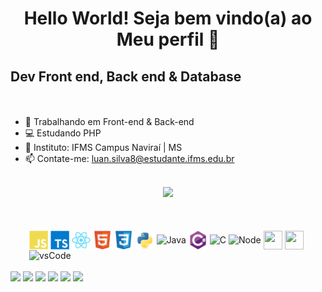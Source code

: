 # <div class="txt-center" style="display: flex; text-align: center;">Hello World! Seja bem vindo(a) ao Meu perfil 🌌</div>
## <div class="txt-center" style="display: flex; text-align: center; margin: 20px 0">Dev Front end, Back end & Database</div>




<br/>

- 👀 Trabalhando em Front-end & Back-end
- 💻 Estudando PHP
- 🎩 Instituto: IFMS Campus Naviraí | MS
- 📫 Contate-me:  luan.silva8@estudante.ifms.edu.br

<br/>

<div align="center" style="flex-wrap: nowrap;">
  
  <img height="150em" src="https://github-readme-stats.vercel.app/api?username=Luan16p&show_icons=true&theme=radical&include_all_commits=true&count_private=true"/>

</div>

  
  <br/>
  <br/>
  
<div style="display: inline-block; margin-left: 30px;"><br>
  <img align="center" alt="Js" height="30" width="30" src="https://raw.githubusercontent.com/devicons/devicon/master/icons/javascript/javascript-plain.svg">
  <img align="center" alt="Ts" height="30" width="30" src="https://raw.githubusercontent.com/devicons/devicon/master/icons/typescript/typescript-plain.svg">
  <img align="center" alt="React" height="30" width="30" src="https://raw.githubusercontent.com/devicons/devicon/master/icons/react/react-original.svg">
  <img align="center" alt="HTML" height="30" width="30" src="https://raw.githubusercontent.com/devicons/devicon/master/icons/html5/html5-original.svg">
  <img align="center" alt="CSS" height="30" width="30" src="https://raw.githubusercontent.com/devicons/devicon/master/icons/css3/css3-original.svg">
  <img align="center" alt="Python" height="30" width="30" src="https://raw.githubusercontent.com/devicons/devicon/master/icons/python/python-original.svg">
  <img align="center" alt="Java" height="30" width="30" src="https://cdn.jsdelivr.net/gh/devicons/devicon/icons/java/java-original.svg" />
  <img align="center" alt="Csharp" height="30" width="30" src="https://raw.githubusercontent.com/devicons/devicon/master/icons/csharp/csharp-original.svg">
  <img align="center" alt="C" height="30" width="30" src="https://cdn.jsdelivr.net/gh/devicons/devicon/icons/c/c-original.svg" />
  <img align="center" alt="Node" height="30" width="30" src="https://cdn.jsdelivr.net/gh/devicons/devicon/icons/nodejs/nodejs-original.svg" />
  <img align="center" alt="" height="30" width="30" src="https://cdn.jsdelivr.net/gh/devicons/devicon/icons/npm/npm-original-wordmark.svg"/>
  <img align="center" alt="" height="30" width="30" src="https://cdn.jsdelivr.net/gh/devicons/devicon/icons/github/github-original.svg"/>
  <img align="center" alt="vsCode" height="30" width="30" src="https://cdn.jsdelivr.net/gh/devicons/devicon/icons/vscode/vscode-original.svg"/>
 
</div>
 
  <br/>
  <br/>
 
 <div> 
  <a href="https://www.youtube.com/channel/UC_-uuuZbY0AAt9CViNzvc-Q" target="_blank"><img src="https://img.shields.io/badge/YouTube-FF0000?style=for-the-badge&logo=youtube&logoColor=white" target="_blank"></a>
  <a href="https://instagram.com/rafaballerini" target="_blank"><img src="https://img.shields.io/badge/-Instagram-%23E4405F?style=for-the-badge&logo=instagram&logoColor=white" target="_blank"></a>
 	<a href="https://www.twitch.tv/rafaballerinii" target="_blank"><img src="https://img.shields.io/badge/Twitch-9146FF?style=for-the-badge&logo=twitch&logoColor=white" target="_blank"></a>
 <a href="https://discord.gg/wagxzStdcR" target="_blank"><img src="https://img.shields.io/badge/Discord-7289DA?style=for-the-badge&logo=discord&logoColor=white" target="_blank"></a> 
  <a href = "mailto:contatorafaballerini@gmail.com"><img src="https://img.shields.io/badge/-Gmail-%23333?style=for-the-badge&logo=gmail&logoColor=white" target="_blank"></a>
  <a href="https://www.linkedin.com/in/rafaella-ballerini-45875016a" target="_blank"><img src="https://img.shields.io/badge/-LinkedIn-%230077B5?style=for-the-badge&logo=linkedin&logoColor=white" target="_blank"></a> 

</div>


